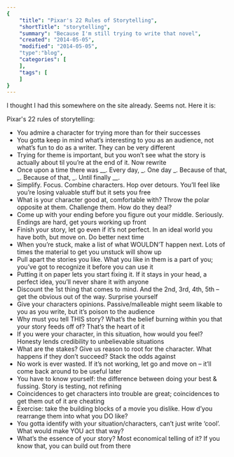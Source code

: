 ```yaml
---
{
    "title": "Pixar's 22 Rules of Storytelling",
    "shortTitle": "storytelling",
    "summary": "Because I'm still trying to write that novel",
    "created": "2014-05-05",
    "modified": "2014-05-05",
    "type":"blog",
    "categories": [
    ],
    "tags": [
    ]
}
---
```

I thought I had this somewhere on the site already. Seems not. Here it is:

Pixar's 22 rules of storytelling:

* You admire a character for trying more than for their successes
* You gotta keep in mind what’s interesting to you as an audience, not what’s fun to do as a writer. They can be very different
* Trying for theme is important, but you won’t see what the story is actually about til you’re at the end of it. Now rewrite
* Once upon a time there was __. Every day, _. One day _. Because of that, _. Because of that, _. Until finally __.
* Simplify. Focus. Combine characters. Hop over detours. You’ll feel like you’re losing valuable stuff but it sets you free
* What is your character good at, comfortable with? Throw the polar opposite at them. Challenge them. How do they deal?
* Come up with your ending before you figure out your middle. Seriously. Endings are hard, get yours working up front
* Finish your story, let go even if it’s not perfect. In an ideal world you have both, but move on. Do better next time
* When you’re stuck, make a list of what WOULDN’T happen next. Lots of times the material to get you unstuck will show up
* Pull apart the stories you like. What you like in them is a part of you; you’ve got to recognize it before you can use it
* Putting it on paper lets you start fixing it. If it stays in your head, a perfect idea, you’ll never share it with anyone
* Discount the 1st thing that comes to mind. And the 2nd, 3rd, 4th, 5th – get the obvious out of the way. Surprise yourself
* Give your characters opinions. Passive/malleable might seem likable to you as you write, but it’s poison to the audience
* Why must you tell THIS story? What’s the belief burning within you that your story feeds off of? That’s the heart of it
* If you were your character, in this situation, how would you feel? Honesty lends credibility to unbelievable situations
* What are the stakes? Give us reason to root for the character. What happens if they don’t succeed? Stack the odds against
* No work is ever wasted. If it’s not working, let go and move on – it’ll come back around to be useful later
* You have to know yourself: the difference between doing your best & fussing. Story is testing, not refining
* Coincidences to get characters into trouble are great; coincidences to get them out of it are cheating
* Exercise: take the building blocks of a movie you dislike. How d’you rearrange them into what you DO like?
* You gotta identify with your situation/characters, can’t just write ‘cool’. What would make YOU act that way?
* What’s the essence of your story? Most economical telling of it? If you know that, you can build out from there